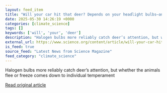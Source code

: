 ```yaml
---
layout: feed_item
title: "Will your car hit that deer? Depends on your headlight bulbs—and the deer’s personality"
date: 2025-05-30 14:26:19 +0000
categories: [climate_science]
tags: []
keywords: ['will', 'your', 'deer']
description: "Halogen bulbs more reliably catch deer’s attention, but whether the animals flee or freeze comes down to individual temperament"
external_url: https://www.science.org/content/article/will-your-car-hit-deer-depends-your-headlight-bulbs-and-deer-s-personality
is_feed: true
source_feed: "Latest News from Science Magazine"
feed_category: "climate_science"
---
```


Halogen bulbs more reliably catch deer’s attention, but whether the animals flee or freeze comes down to individual temperament

[Read original article](https://www.science.org/content/article/will-your-car-hit-deer-depends-your-headlight-bulbs-and-deer-s-personality)
